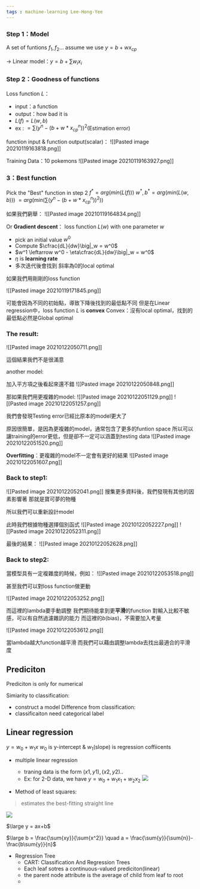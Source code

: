 ```yaml
---
tags : machine-learning Lee-Hong-Yee
---
```



### Step 1：Model
A set of funtions $f_1, f_2...$
assume we use $y = b + wx_{cp}$

-> Linear model：$y = b+ \sum{w_ix_i}$

### Step 2：Goodness of functions
Loss function $L$：
* input：a function
* output：how bad it is
* $L(f)=L(w,b)$
* ex : $= \sum{(y^n - (b + w* x ^n_{cp}))^2}$(Estimation error)

function input & function output(scalar)：
![[Pasted image 20210119163818.png]]

Training Data：10 pokemons
![[Pasted image 20210119163927.png]]

###  3：Best function
Pick the "Best" function in step 2
$f^* = arg(min(L(f)))$
$w^*, b^* = arg(min(L(w,b)))$
$= arg(min(\sum{(y^n-(b+w*x^n_{cp}))^2}))$

如果我們窮舉：
![[Pasted image 20210119164834.png]]

Or **Gradient descent**：
loss function $L(w)$ with one parameter $w$
* pick an initial value $w^0$
* Compute $\cfrac{dL}{dw}\big|_w = w^0$
* $w^1 \leftarrow w^0 - \eta\cfrac{dL}{dw}\big|_w = w^0$
* $\eta$ is **learning rate**
* 多次迭代後會找到 斜率為0的local optimal

如果我們用剛剛的loss function

![[Pasted image 20210119171845.png]]

可能會因為不同的初始點，導致下降後找到的最低點不同
但是在Linear regression中，loss function $L$ is **convex**
Convex：沒有local optimal，找到的最低點必然是Global optimal
 
 ### The result:
 
 ![[Pasted image 20210122050711.png]]
 
 這個結果我們不是很滿意
 
 another model:
 
 加入平方項之後看起來還不錯
 ![[Pasted image 20210122050848.png]]
 
 那如果我們用更複雜的model:
 ![[Pasted image 20210122051129.png]]
 ![[Pasted image 20210122051257.png]]
 
 我們會發現Testing error已經比原本的model更大了
 
 原因很簡單，是因為更複雜的model，通常包含了更多的funtion space
 所以可以讓training的error更低，但是卻不一定可以涵蓋到testing data
 ![[Pasted image 20210122051520.png]]
 
 **Overfitting**：更複雜的model不一定會有更好的結果 
 ![[Pasted image 20210122051607.png]]
 
### Back to step1:
![[Pasted image 20210122052041.png]]
搜集更多資料後，我們發現有其他的因素影響著
那就是寶可夢的物種

所以我們可以重新設計model

此時我們根據物種選擇個別函式
![[Pasted image 20210122052227.png]]
![[Pasted image 20210122052311.png]]

最後的結果：
![[Pasted image 20210122052628.png]]

### Back to step2:
當模型具有一定複雜度的時候，例如：
![[Pasted image 20210122053518.png]]

甚至我們可以對loss function做更動

![[Pasted image 20210122053252.png]]

而這裡的lambda要手動調整
我們期待能拿到更**平滑**的function
對輸入比較不敏感，可以有自然過濾雜訊的能力
而這裡的$b$(bias)，不需要加入考量

![[Pasted image 20210122053612.png]]

當lambda越大function越平滑
而我們可以藉由調整lambda去找出最適合的平滑度

## Prediciton
Prediciton is only for numerical

Simiarity to classification:
* construct a model
Difference from classification:
* classificaiton need categorical label

## Linear regression
$y = w_0 + w_1x$
$w_0$ is y-intercept & $w_1$(slope) is regression coffiicents

* multiple linear regression
	* traning data is the form $(x1,y1),(x2,y2)..$
	* Ex: for 2-D data, we have $y = w_0 + w_1x_1 + w_2x_2$
![](https://i.imgur.com/qpmTizr.png)


* Method of least squares:
> estimates the best-fitting straight line

![](https://i.imgur.com/cVz1LAL.png)

$\large y = ax+b$ 

$\large b = \frac{\sum{xy}}{\sum{x^2}} \quad  a = \frac{\sum{y}}{\sum{n}}-\frac{b\sum{y}}{n}$

* Regression Tree
	* CART: Classification And Regression Trees
	* Each leaf sotres a continuous-valued prediciton(linear)
	* the parent node attribute is the average of child from leaf to root
	* 